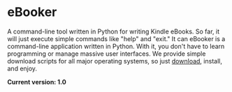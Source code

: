 # eBooker
A command-line tool written in Python for writing Kindle eBooks. So far, it will just execute simple commands like "help" and "exit." It can eBooker is a command-line application written in Python. With it, you don't have to learn programming or manage massive user interfaces. We provide simple download scripts for all major operating systems, so just [download](https://arch-master.github.io/eBooker/index.html), install, and enjoy.

**Current version: 1.0**